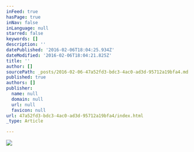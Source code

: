 ```yaml
---
inFeed: true
hasPage: true
inNav: false
inLanguage: null
starred: false
keywords: []
description: ''
datePublished: '2016-02-06T18:04:25.934Z'
dateModified: '2016-02-06T18:04:21.825Z'
title: ''
author: []
sourcePath: _posts/2016-02-06-47a52fd3-bdc3-4ac0-ad3d-95712a19bfa4.md
published: true
authors: []
publisher:
  name: null
  domain: null
  url: null
  favicon: null
url: 47a52fd3-bdc3-4ac0-ad3d-95712a19bfa4/index.html
_type: Article

---
```

![](https://s3-us-west-2.amazonaws.com/the-grid-img/p/486496903cae5e24350e435668718b8dd9e34c1c.png)